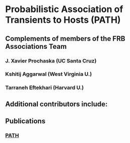 # Probabilistic Association of Transients to Hosts (PATH)

## Complements of members of the FRB Associations Team

### J. Xavier Prochaska (UC Santa Cruz)
### Kshitij Aggarwal (West Virginia U.)
### Tarraneh Eftekhari (Harvard U.)

## Additional contributors include:

## Publications

### [PATH](https://drive.google.com/file/d/12iPFlFisDFKdR6-LC5_XhjdXI7-K2vol/view?usp=sharing)
